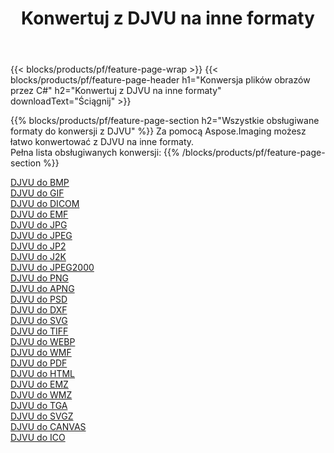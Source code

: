 ﻿---
title: Konwertuj z DJVU na inne formaty 
weight: 3920
url: /pl/java/conversion/from/djvu 
lang: pl
langdirlevel: 2
locales: zh-hans,ja,it,ru,de,es,fr,nl,id,lt,pl,pt,vi,tr,ko,zh-hant,ar,hi,th,sv,cs,uk,he
description: Za pomocą Aspose.Imaging możesz łatwo konwertować z DJVU na inne formaty
---

{{< blocks/products/pf/feature-page-wrap >}}
{{< blocks/products/pf/feature-page-header h1="Konwersja plików obrazów przez C#" h2="Konwertuj z DJVU na inne formaty" downloadText="Ściągnij" >}}


{{% blocks/products/pf/feature-page-section  h2="Wszystkie obsługiwane formaty do konwersji z DJVU" %}}
Za pomocą Aspose.Imaging możesz łatwo konwertować z DJVU na inne formaty.
<br/>
Pełna lista obsługiwanych konwersji:
{{% /blocks/products/pf/feature-page-section %}}
<div class="container-fluid productfamilypage bg-gray">
    <div class="convertypes bg-gray agp-content section">
        <div class="container">
		<div class="row other-converters">
		    <div class='col-md-2 other-converter remove-lp remove-rp'><a href="/imaging/pl/java/conversion/djvu-to-bmp" >DJVU do BMP</a></div><div class='col-md-2 other-converter remove-lp remove-rp'><a href="/imaging/pl/java/conversion/djvu-to-gif" >DJVU do GIF</a></div><div class='col-md-2 other-converter remove-lp remove-rp'><a href="/imaging/pl/java/conversion/djvu-to-dicom" >DJVU do DICOM</a></div><div class='col-md-2 other-converter remove-lp remove-rp'><a href="/imaging/pl/java/conversion/djvu-to-emf" >DJVU do EMF</a></div><div class='col-md-2 other-converter remove-lp remove-rp'><a href="/imaging/pl/java/conversion/djvu-to-jpg" >DJVU do JPG</a></div><div class='col-md-2 other-converter remove-lp remove-rp'><a href="/imaging/pl/java/conversion/djvu-to-jpeg" >DJVU do JPEG</a></div><div class='col-md-2 other-converter remove-lp remove-rp'><a href="/imaging/pl/java/conversion/djvu-to-jp2" >DJVU do JP2</a></div><div class='col-md-2 other-converter remove-lp remove-rp'><a href="/imaging/pl/java/conversion/djvu-to-j2k" >DJVU do J2K</a></div><div class='col-md-2 other-converter remove-lp remove-rp'><a href="/imaging/pl/java/conversion/djvu-to-jpeg2000" >DJVU do JPEG2000</a></div><div class='col-md-2 other-converter remove-lp remove-rp'><a href="/imaging/pl/java/conversion/djvu-to-png" >DJVU do PNG</a></div><div class='col-md-2 other-converter remove-lp remove-rp'><a href="/imaging/pl/java/conversion/djvu-to-apng" >DJVU do APNG</a></div><div class='col-md-2 other-converter remove-lp remove-rp'><a href="/imaging/pl/java/conversion/djvu-to-psd" >DJVU do PSD</a></div><div class='col-md-2 other-converter remove-lp remove-rp'><a href="/imaging/pl/java/conversion/djvu-to-dxf" >DJVU do DXF</a></div><div class='col-md-2 other-converter remove-lp remove-rp'><a href="/imaging/pl/java/conversion/djvu-to-svg" >DJVU do SVG</a></div><div class='col-md-2 other-converter remove-lp remove-rp'><a href="/imaging/pl/java/conversion/djvu-to-tiff" >DJVU do TIFF</a></div><div class='col-md-2 other-converter remove-lp remove-rp'><a href="/imaging/pl/java/conversion/djvu-to-webp" >DJVU do WEBP</a></div><div class='col-md-2 other-converter remove-lp remove-rp'><a href="/imaging/pl/java/conversion/djvu-to-wmf" >DJVU do WMF</a></div><div class='col-md-2 other-converter remove-lp remove-rp'><a href="/imaging/pl/java/conversion/djvu-to-pdf" >DJVU do PDF</a></div><div class='col-md-2 other-converter remove-lp remove-rp'><a href="/imaging/pl/java/conversion/djvu-to-html" >DJVU do HTML</a></div><div class='col-md-2 other-converter remove-lp remove-rp'><a href="/imaging/pl/java/conversion/djvu-to-emz" >DJVU do EMZ</a></div><div class='col-md-2 other-converter remove-lp remove-rp'><a href="/imaging/pl/java/conversion/djvu-to-wmz" >DJVU do WMZ</a></div><div class='col-md-2 other-converter remove-lp remove-rp'><a href="/imaging/pl/java/conversion/djvu-to-tga" >DJVU do TGA</a></div><div class='col-md-2 other-converter remove-lp remove-rp'><a href="/imaging/pl/java/conversion/djvu-to-svgz" >DJVU do SVGZ</a></div><div class='col-md-2 other-converter remove-lp remove-rp'><a href="/imaging/pl/java/conversion/djvu-to-canvas" >DJVU do CANVAS</a></div><div class='col-md-2 other-converter remove-lp remove-rp'><a href="/imaging/pl/java/conversion/djvu-to-ico" >DJVU do ICO</a></div>
                </div>
        </div>
    </div>
</div>
<br/>

